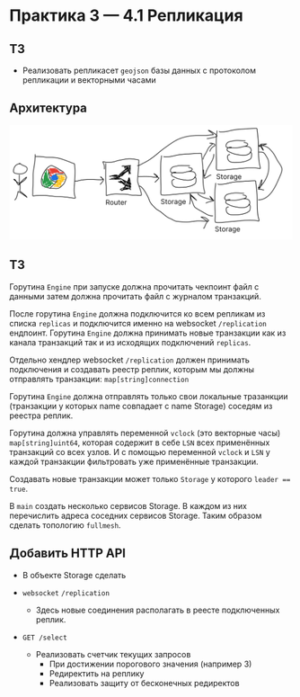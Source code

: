 # Практика 3 — 4.1 Репликация

## ТЗ

- Реализовать репликасет `geojson` базы данных с протоколом репликации и векторными часами

## Архитектура

![Architecture](img/practice3-arch.png)

## ТЗ

Горутина `Engine` при запуске должна прочитать чекпоинт файл с данными затем должна прочитать файл с журналом транзакций.

После горутина `Engine` должна подключится ко всем репликам из списка `replicas` и подключится именно на websocket `/replication` ендпоинт.
Горутина `Engine` должна принимать новые транзакции как из канала транзакций так и из исходящих подключений `replicas`.

Отдельно хендлер websocket `/replication` должен принимать подключения и создавать реестр реплик, которым мы должны отправлять транзакции: `map[string]connection`

Горутина `Engine` должна отправлять только свои локальные тразанкции (транзакции у которых name совпадает с name Storage) соседям из реестра реплик.

Горутина должна управлять переменной `vclock` (это векторные часы) `map[string]uint64`, которая содержит в себе `LSN` всех применённых транзакций со всех узлов. 
И с помощью переменной `vclock` и `LSN` у каждой транзакции фильтровать уже применённые транзакции.

Создавать новые транзакции может только `Storage` у которого `leader == true`.

В `main` создать несколько сервисов Storage. В каждом из них перечислить адреса соседних сервисов Storage. Таким образом сделать топологию `fullmesh`.

## Добавить HTTP API

- В объекте Storage сделать
- `websocket` `/replication` 
  - Здесь новые соединения располагать в реесте подключенных реплик.

- `GET /select`
  - Реализовать счетчик текущих запросов
    - При достижении порогового значения (например 3)
    - Редиректить на реплику
    - Реализовать защиту от бесконечных редиректов
